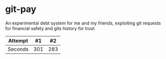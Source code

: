# git-pay
An experimental debt system for me and my friends, exploiting git requests for financial safety and gits history for trust


| Attempt | #1 | #2 |
| :---: | :---: | :---: |
| Seconds | 301 | 283 |


